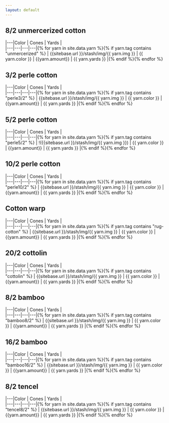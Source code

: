 ```yaml
---
layout: default
---
```


## 8/2 unmercerized cotton

|---|Color | Cones | Yards |  
|---|---|---|---|{% for yarn in site.data.yarn %}{% if yarn.tag contains "unmercerized" %}
| {{sitebase.url }}/stash/img/{{ yarn.img }} | {{ yarn.color }} | {{yarn.amount}} | {{ yarn.yards }} |{% endif %}{% endfor %}


## 3/2 perle cotton

|---|Color | Cones | Yards |  
|---|---|---|---|{% for yarn in site.data.yarn %}{% if yarn.tag contains "perle3/2" %}
| {{sitebase.url }}/stash/img/{{ yarn.img }} | {{ yarn.color }} | {{yarn.amount}} | {{ yarn.yards }} |{% endif %}{% endfor %}


## 5/2 perle cotton

|---|Color | Cones | Yards |  
|---|---|---|---|{% for yarn in site.data.yarn %}{% if yarn.tag contains "perle5/2" %}
| !({{sitebase.url }}/stash/img/{{ yarn.img }}) | {{ yarn.color }} | {{yarn.amount}} | {{ yarn.yards }} |{% endif %}{% endfor %}


## 10/2 perle cotton

|---|Color | Cones | Yards |  
|---|---|---|---|{% for yarn in site.data.yarn %}{% if yarn.tag contains "perle10/2" %}
| {{sitebase.url }}/stash/img/{{ yarn.img }} | {{ yarn.color }} | {{yarn.amount}} | {{ yarn.yards }} |{% endif %}{% endfor %}


## Cotton warp

|---|Color | Cones | Yards |  
|---|---|---|---|{% for yarn in site.data.yarn %}{% if yarn.tag contains "rug-cotton" %}
| {{sitebase.url }}/stash/img/{{ yarn.img }} | {{ yarn.color }} | {{yarn.amount}} | {{ yarn.yards }} |{% endif %}{% endfor %}


## 20/2 cottolin

|---|Color | Cones | Yards |  
|---|---|---|---|{% for yarn in site.data.yarn %}{% if yarn.tag contains "cottolin" %}
| {{sitebase.url }}/stash/img/{{ yarn.img }} | {{ yarn.color }} | {{yarn.amount}} | {{ yarn.yards }} |{% endif %}{% endfor %}


## 8/2 bamboo

|---|Color | Cones | Yards |  
|---|---|---|---|{% for yarn in site.data.yarn %}{% if yarn.tag contains "bamboo8/2" %}
| {{sitebase.url }}/stash/img/{{ yarn.img }} | {{ yarn.color }} | {{yarn.amount}} | {{ yarn.yards }} |{% endif %}{% endfor %}


## 16/2 bamboo

|---|Color | Cones | Yards |  
|---|---|---|---|{% for yarn in site.data.yarn %}{% if yarn.tag contains "bamboo16/2" %}
| {{sitebase.url }}/stash/img/{{ yarn.img }} | {{ yarn.color }} | {{yarn.amount}} | {{ yarn.yards }} |{% endif %}{% endfor %}


## 8/2 tencel

|---|Color | Cones | Yards |  
|---|---|---|---|{% for yarn in site.data.yarn %}{% if yarn.tag contains "tencel8/2" %}
| {{sitebase.url }}/stash/img/{{ yarn.img }} | {{ yarn.color }} | {{yarn.amount}} | {{ yarn.yards }} |{% endif %}{% endfor %}
